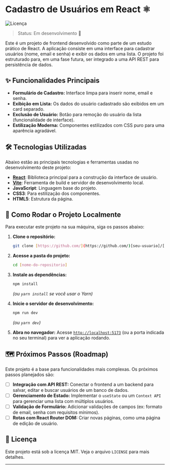 # Cadastro de Usuários em React ⚛️

![Licença](https://img.shields.io/badge/licen%C3%A7a-MIT-blue.svg)
> Status: Em desenvolvimento 🚧

Este é um projeto de frontend desenvolvido como parte de um estudo prático de React. A aplicação consiste em uma interface para cadastrar usuários (nome, email e senha) e exibir os dados em uma lista. O projeto foi estruturado para, em uma fase futura, ser integrado a uma API REST para persistência de dados.


## ✨ Funcionalidades Principais

-   **Formulário de Cadastro:** Interface limpa para inserir nome, email e senha.
-   **Exibição em Lista:** Os dados do usuário cadastrado são exibidos em um card separado.
-   **Exclusão de Usuário:** Botão para remoção do usuário da lista (funcionalidade de interface).
-   **Estilização Moderna:** Componentes estilizados com CSS puro para uma aparência agradável.

## 🛠️ Tecnologias Utilizadas

Abaixo estão as principais tecnologias e ferramentas usadas no desenvolvimento deste projeto:

-   **[React](https://react.dev/)**: Biblioteca principal para a construção da interface de usuário.
-   **[Vite](https://vitejs.dev/)**: Ferramenta de build e servidor de desenvolvimento local.
-   **JavaScript**: Linguagem base do projeto.
-   **CSS3**: Para estilização dos componentes.
-   **HTML5**: Estrutura da página.

## 🚀 Como Rodar o Projeto Localmente

Para executar este projeto na sua máquina, siga os passos abaixo:

1.  **Clone o repositório:**
    ```sh
    git clone [https://github.com/](https://github.com/)[seu-usuario]/[nome-do-repositorio].git
    ```

2.  **Acesse a pasta do projeto:**
    ```sh
    cd [nome-do-repositorio]
    ```

3.  **Instale as dependências:**
    ```sh
    npm install
    ```
    *(ou `yarn install` se você usar o Yarn)*

4.  **Inicie o servidor de desenvolvimento:**
    ```sh
    npm run dev
    ```
    *(ou `yarn dev`)*

5.  **Abra no navegador:**
    Acesse [`http://localhost:5173`](http://localhost:5173) (ou a porta indicada no seu terminal) para ver a aplicação rodando.

## 🗺️ Próximos Passos (Roadmap)

Este projeto é a base para funcionalidades mais complexas. Os próximos passos planejados são:

-   [ ] **Integração com API REST:** Conectar o frontend a um backend para salvar, editar e buscar usuários de um banco de dados.
-   [ ] **Gerenciamento de Estado:** Implementar o `useState` ou um `Context API` para gerenciar uma lista com múltiplos usuários.
-   [ ] **Validação de Formulário:** Adicionar validações de campos (ex: formato de email, senha com requisitos mínimos).
-   [ ] **Rotas com React Router DOM:** Criar novas páginas, como uma página de edição de usuário.

## 📄 Licença

Este projeto está sob a licença MIT. Veja o arquivo `LICENSE` para mais detalhes.

---

